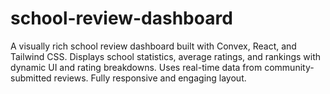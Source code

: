 # school-review-dashboard
 A visually rich school review dashboard built with Convex, React, and Tailwind CSS. Displays school statistics, average ratings, and rankings with dynamic UI and rating breakdowns. Uses real-time data from community-submitted reviews. Fully responsive and engaging layout.
